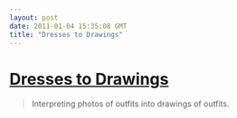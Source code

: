 ```yaml
---
layout: post
date: 2011-01-04 15:35:08 GMT
title: "Dresses to Drawings"
---
```

# [Dresses to Drawings](http://drawthisdress.tumblr.com/)

> Interpreting photos of outfits into drawings of outfits.